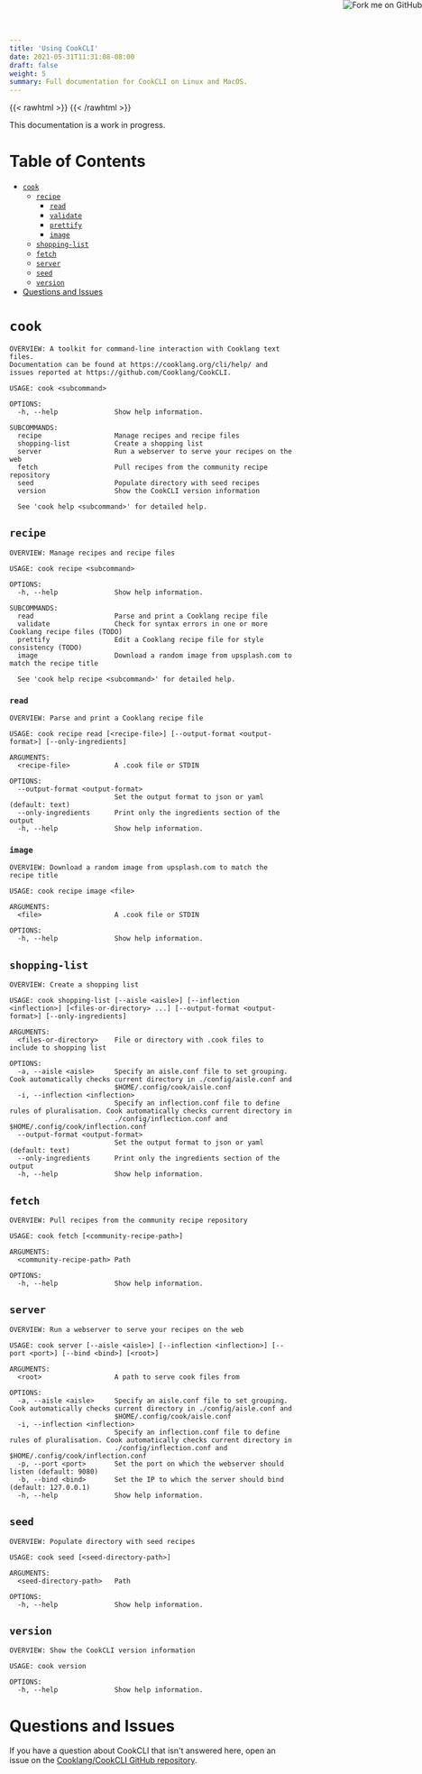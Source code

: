 ```yaml
---
title: 'Using CookCLI'
date: 2021-05-31T11:31:08-08:00
draft: false
weight: 5
summary: Full documentation for CookCLI on Linux and MacOS.
---
```



{{< rawhtml >}}
   <a href="https://github.com/cooklang/CookCLI">
        <img style="position: absolute; top: 0; right: 0; border: 0;" src="https://github.blog/wp-content/uploads/2008/12/forkme_right_orange_ff7600.png?resize=149%2C149" alt="Fork me on GitHub">
    </a>
{{< /rawhtml >}}


This documentation is a work in progress.

Table of Contents
=================

* [`cook`](#cook)
   * [`recipe`](#recipe)
      * [`read`](#read)
      * [`validate`](#validate)
      * [`prettify`](#prettify)
      * [`image`](#image)
   * [`shopping-list`](#shopping-list)
   * [`fetch`](#fetch)
   * [`server`](#server)
   * [`seed`](#seed)
   * [`version`](#version)
* [Questions and Issues](#questions-and-issues)


# `cook` 

```
OVERVIEW: A toolkit for command-line interaction with Cooklang text files.
Documentation can be found at https://cooklang.org/cli/help/ and issues reported at https://github.com/Cooklang/CookCLI.

USAGE: cook <subcommand>

OPTIONS:
  -h, --help              Show help information.

SUBCOMMANDS:
  recipe                  Manage recipes and recipe files
  shopping-list           Create a shopping list
  server                  Run a webserver to serve your recipes on the web
  fetch                   Pull recipes from the community recipe repository
  seed                    Populate directory with seed recipes
  version                 Show the CookCLI version information

  See 'cook help <subcommand>' for detailed help.
```

## `recipe`

```
OVERVIEW: Manage recipes and recipe files

USAGE: cook recipe <subcommand>

OPTIONS:
  -h, --help              Show help information.

SUBCOMMANDS:
  read                    Parse and print a Cooklang recipe file
  validate                Check for syntax errors in one or more Cooklang recipe files (TODO)
  prettify                Edit a Cooklang recipe file for style consistency (TODO)
  image                   Download a random image from upsplash.com to match the recipe title

  See 'cook help recipe <subcommand>' for detailed help.
```

### `read`

```
OVERVIEW: Parse and print a Cooklang recipe file

USAGE: cook recipe read [<recipe-file>] [--output-format <output-format>] [--only-ingredients]

ARGUMENTS:
  <recipe-file>           A .cook file or STDIN

OPTIONS:
  --output-format <output-format>
                          Set the output format to json or yaml (default: text)
  --only-ingredients      Print only the ingredients section of the output
  -h, --help              Show help information.
 ```

<!-- ### `validate`

```
Usage: cook recipe validate FILE...

Validate the Cooklang syntax of one or more Cooklang recipe files
```

### `prettify`

```
Usage: cook recipe prettify FILE

Edit the content of a Cooklang recipe file for style consistency
```
 -->


### `image`

```
OVERVIEW: Download a random image from upsplash.com to match the recipe title

USAGE: cook recipe image <file>

ARGUMENTS:
  <file>                  A .cook file or STDIN

OPTIONS:
  -h, --help              Show help information.
```

## `shopping-list`

```
OVERVIEW: Create a shopping list

USAGE: cook shopping-list [--aisle <aisle>] [--inflection <inflection>] [<files-or-directory> ...] [--output-format <output-format>] [--only-ingredients]

ARGUMENTS:
  <files-or-directory>    File or directory with .cook files to include to shopping list

OPTIONS:
  -a, --aisle <aisle>     Specify an aisle.conf file to set grouping. Cook automatically checks current directory in ./config/aisle.conf and
                          $HOME/.config/cook/aisle.conf
  -i, --inflection <inflection>
                          Specify an inflection.conf file to define rules of pluralisation. Cook automatically checks current directory in
                          ./config/inflection.conf and $HOME/.config/cook/inflection.conf
  --output-format <output-format>
                          Set the output format to json or yaml (default: text)
  --only-ingredients      Print only the ingredients section of the output
  -h, --help              Show help information.
```


## `fetch`

```
OVERVIEW: Pull recipes from the community recipe repository

USAGE: cook fetch [<community-recipe-path>]

ARGUMENTS:
  <community-recipe-path> Path

OPTIONS:
  -h, --help              Show help information.
```

## `server`

```
OVERVIEW: Run a webserver to serve your recipes on the web

USAGE: cook server [--aisle <aisle>] [--inflection <inflection>] [--port <port>] [--bind <bind>] [<root>]

ARGUMENTS:
  <root>                  A path to serve cook files from

OPTIONS:
  -a, --aisle <aisle>     Specify an aisle.conf file to set grouping. Cook automatically checks current directory in ./config/aisle.conf and
                          $HOME/.config/cook/aisle.conf
  -i, --inflection <inflection>
                          Specify an inflection.conf file to define rules of pluralisation. Cook automatically checks current directory in
                          ./config/inflection.conf and $HOME/.config/cook/inflection.conf
  -p, --port <port>       Set the port on which the webserver should listen (default: 9080)
  -b, --bind <bind>       Set the IP to which the server should bind (default: 127.0.0.1)
  -h, --help              Show help information.
```

## `seed`

```
OVERVIEW: Populate directory with seed recipes

USAGE: cook seed [<seed-directory-path>]

ARGUMENTS:
  <seed-directory-path>   Path

OPTIONS:
  -h, --help              Show help information.
```

## `version`

```
OVERVIEW: Show the CookCLI version information

USAGE: cook version

OPTIONS:
  -h, --help              Show help information.
```

# Questions and Issues

If you have a question about CookCLI that isn't answered here, open an issue on the [Cooklang/CookCLI GitHub repository](https://github.com/Cooklang/CookCLI).
